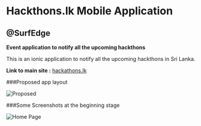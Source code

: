 # Hackthons.lk Mobile Application
## @SurfEdge

**Event application to notify all the upcoming hackthons**

This is an ionic application to notify all the upcoming hackthons in Sri Lanka. 

**Link to main site :** [hackathons.lk](http://hackathons.lk/)

###Proposed app layout

![Proposed](http://m.surfedge.lk/git/hlk/proposed.jpg)



###Some Screenshots at the beginning stage

![Home Page](https://i.imgsafe.org/0f8366428f.png)

